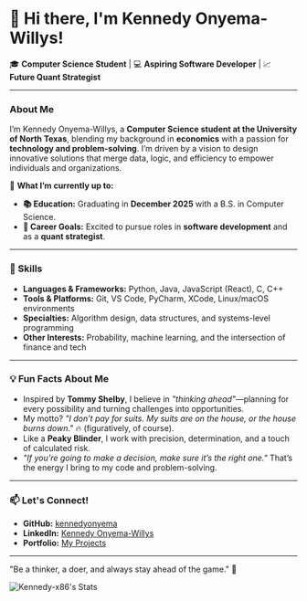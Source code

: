 # 👋 Hi there, I'm Kennedy Onyema-Willys!

🎓 **Computer Science Student** | 💻 **Aspiring Software Developer** | 📈 **Future Quant Strategist**

---

### About Me
I’m Kennedy Onyema-Willys, a **Computer Science student at the University of North Texas**, blending my background in **economics** with a passion for **technology and problem-solving**. I’m driven by a vision to design innovative solutions that merge data, logic, and efficiency to empower individuals and organizations.

🌱 **What I’m currently up to:**
- **📚 Education:** Graduating in **December 2025** with a B.S. in Computer Science.
- **🎯 Career Goals:** Excited to pursue roles in **software development** and as a **quant strategist**.

---

### 🌟 Skills
- **Languages & Frameworks:** Python, Java, JavaScript (React), C, C++
- **Tools & Platforms:** Git, VS Code, PyCharm, XCode, Linux/macOS environments
- **Specialties:** Algorithm design, data structures, and systems-level programming
- **Other Interests:** Probability, machine learning, and the intersection of finance and tech

---

### 💡 Fun Facts About Me
- Inspired by **Tommy Shelby**, I believe in _"thinking ahead"_—planning for every possibility and turning challenges into opportunities.
- My motto? _"I don’t pay for suits. My suits are on the house, or the house burns down."_ 🔥 (figuratively, of course).
- Like a **Peaky Blinder**, I work with precision, determination, and a touch of calculated risk.
- _"If you’re going to make a decision, make sure it’s the right one."_ That’s the energy I bring to my code and problem-solving.

---

### 📫 Let's Connect!
- **GitHub:** [kennedyonyema](https://github.com/Kennedy-x86)
- **LinkedIn:** [Kennedy Onyema-Willys](https://www.linkedin.com/in/kennedy-o-764980194/)
- **Portfolio:** [My Projects](https://github.com/Kennedy-x86)

---

"Be a thinker, a doer, and always stay ahead of the game." 🚀

![Kennedy-x86's Stats](https://github-readme-stats.vercel.app/api?username=Kennedy-x86&theme=highcontrast&show_icons=true&hide_border=true&count_private=true)